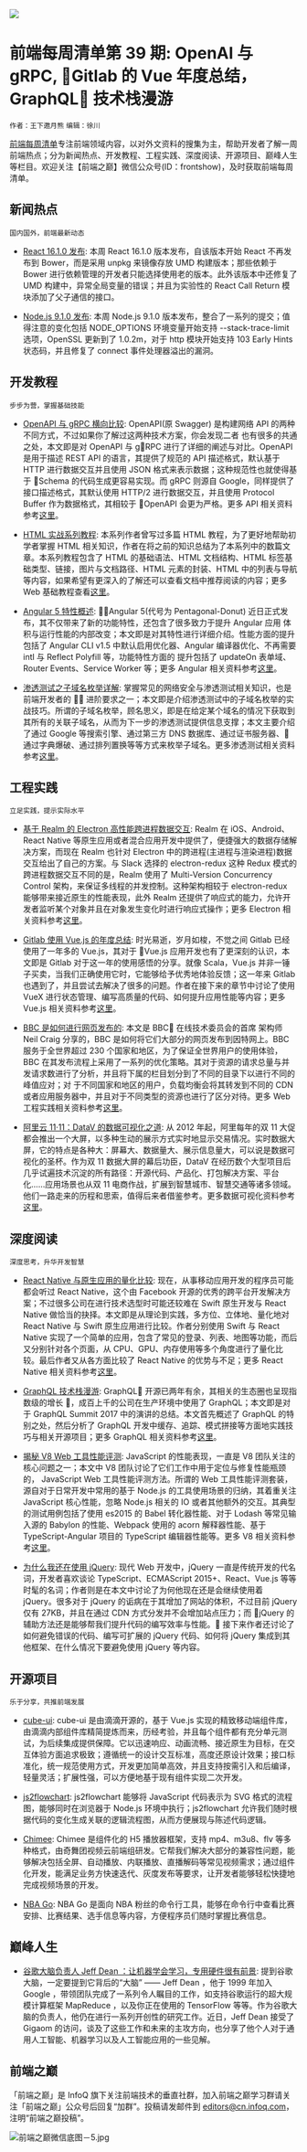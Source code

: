 ![](http://upload-images.jianshu.io/upload_images/1647496-109da9de23572288.jpg?imageMogr2/auto-orient/strip%7CimageView2/2/w/1240)

# 前端每周清单第 39 期: OpenAI 与 gRPC, Gitlab 的 Vue 年度总结，GraphQL 技术栈漫游

`作者：王下邀月熊` `编辑：徐川`

[前端每周清单](http://www.infoq.com/cn/FE-Weekly)专注前端领域内容，以对外文资料的搜集为主，帮助开发者了解一周前端热点；分为新闻热点、开发教程、工程实践、深度阅读、开源项目、巅峰人生等栏目。欢迎关注【前端之巅】微信公众号(ID：frontshow)，及时获取前端每周清单。

## 新闻热点

`国内国外，前端最新动态`

* [React 16.1.0 发布](https://github.com/facebook/react/releases/tag/v16.1.0): 本周 React 16.1.0 版本发布，自该版本开始 React 不再发布到 Bower，而是采用 unpkg 来镜像存放 UMD 构建版本；那些依赖于 Bower 进行依赖管理的开发者只能选择使用老的版本。此外该版本中还修复了 UMD 构建中，异常全局变量的错误；并且为实验性的 React Call Return 模块添加了父子通信的接口。

* [Node.js 9.1.0 发布](https://nodejs.org/en/blog/release/v9.1.0/): 本周 Node.js 9.1.0 版本发布，整合了一系列的提交；值得注意的变化包括 NODE_OPTIONS 环境变量开始支持 --stack-trace-limit 选项，OpenSSL 更新到了 1.0.2m，对于 http 模块开始支持 103 Early Hints 状态码，并且修复了 connect 事件处理器溢出的漏洞。

## 开发教程

`步步为营，掌握基础技能`

* [OpenAPI 与 gRPC 横向比较](https://parg.co/U6o): OpenAPI(原 Swagger) 是构建网络 API 的两种不同方式，不过如果你了解过这两种技术方案，你会发现二者 也有很多的共通之处，本文即是对 OpenAPI 与 gRPC 进行了详细的阐述与对比。OpenAPI 是用于描述 REST API 的语言，其提供了规范的 API 描述格式，默认基于 HTTP 进行数据交互并且使用 JSON 格式来表示数据；这种规范性也就使得基于 Schema 的代码生成更容易实现。而 gRPC 则源自 Google，同样提供了接口描述格式，其默认使用 HTTP/2 进行数据交互，并且使用 Protocol Buffer 作为数据格式，其相较于 OpenAPI 会更为严格。更多 API 相关资料参考[这里](https://parg.co/UUC)。

* [HTML 实战系列教程](https://codetheweb.blog/learn/html/): 本系列作者曾写过多篇 HTML 教程，为了更好地帮助初学者掌握 HTML 相关知识，作者在将之前的知识总结为了本系列中的数篇文章。本系列教程包含了 HTML 的基础语法、HTML 文档结构、HTML 标签基础类型、链接，图片与文档路径、HTML 元素的封装、HTML 中的列表与导航等内容，如果希望有更深入的了解还可以查看文档中推荐阅读的内容；更多 Web 基础教程查看[这里](https://parg.co/UHU)。

* [Angular 5 特性概述](https://parg.co/U6U): Angular 5(代号为 Pentagonal-Donut) 近日正式发布，其不仅带来了新的功能特性，还包含了很多致力于提升 Angular 应用 体积与运行性能的内部改变；本文即是对其特性进行详细介绍。性能方面的提升包括了 Angular CLI v1.5 中默认启用优化器、Angular 编译器优化、不再需要 intl 与 Reflect Polyfill 等，功能特性方面的 提升包括了 updateOn 表单域、Router Events、Service Worker 等；更多 Angular 相关资料参考[这里](https://parg.co/UdC)。

* [渗透测试之子域名枚举详解](https://parg.co/U6Y): 掌握常见的网络安全与渗透测试相关知识，也是前端开发者的  进阶要求之一；本文即是介绍渗透测试中的子域名枚举的实战技巧。所谓的子域名枚举，顾名思义，即是在给定某个域名的情况下获取到其所有的关联子域名，从而为下一步的渗透测试提供信息支撑；本文主要介绍了通过 Google 等搜索引擎、通过第三方 DNS 数据库、通过证书服务器、 通过字典爆破、通过排列置换等等方式来枚举子域名。更多渗透测试相关资料参考[这里](https://parg.co/U6E)。

## 工程实践

`立足实践，提示实际水平`

* [基于 Realm 的 Electron 高性能跨进程数据交互](https://blog.realm.io/native-performance-electron-realm/): Realm 在 iOS、Android、React Native 等原生应用或者混合应用开发中提供了，便捷强大的数据存储解决方案，而现在 Realm 也针对 Electron 中的跨进程(主进程与渲染进程)数据交互给出了自己的方案。与 Slack 选择的 electron-redux 这种 Redux 模式的跨进程数据交互不同的是，Realm 使用了 Multi-Version Concurrency Control 架构，来保证多线程的并发控制。这种架构相较于 electron-redux 能够带来接近原生的性能表现，此外 Realm 还提供了响应式的能力，允许开发者监听某个对象并且在对象发生变化时进行响应式操作；更多 Electron 相关资料参考[这里](https://parg.co/UK4)。

* [Gitlab 使用 Vue.js 的年度总结](https://parg.co/U6b): 时光易逝，岁月如梭，不觉之间 Gitlab 已经使用了一年多的 Vue.js，其对于 Vue.js 应用开发也有了更深刻的认识，本文即是 Gitlab 对于这一年的使用感悟的分享。就像 Scala，Vue.js 并非一锤子买卖，当我们正确使用它时，它能够给予优秀地体验反馈；这一年来 Gitlab 也遇到了，并且尝试去解决了很多的问题。作者在接下来的章节中讨论了使用 VueX 进行状态管理、编写高质量的代码、如何提升应用性能等内容；更多 Vue.js 相关资料参考[这里](https://parg.co/UdC)。

* [BBC 是如何进行网页发布的](https://parg.co/U6c): 本文是 BBC 在线技术委员会的首席 架构师 Neil Craig 分享的，BBC 是如何将它们大部分的网页发布到因特网上。BBC 服务于全世界超过 230 个国家和地区，为了保证全世界用户的使用体验，BBC 在其发布流程上采用了一系列的优化策略。其对于资源的请求总量与并发请求数进行了分析，并且将下属的栏目划分到了不同的目录下以进行不同的峰值应对；对 于不同国家和地区的用户，负载均衡会将其转发到不同的 CDN 或者应用服务器中，并且对于不同类型的资源也进行了区分对待。更多 Web 工程实践相关资料参考[这里](https://parg.co/UdC)。

* [阿里云 11·11：DataV 的数据可视化之道](https://parg.co/U6K): 从 2012 年起，阿里每年的双 11 大促都会推出一个大屏，以多种生动的展示方式实时地显示交易情况。实时数据大屏，它的特点是各种大：屏幕大、数据量大、展示信息量大，可以说是数据可视化的圣杯。作为双 11 数据大屏的幕后功臣，DataV 在经历数个大型项目后几乎试遍技术沉淀的所有路径：开源代码、产品化、打包解决方案、平台化……应用场景也从双 11 电商作战，扩展到智慧城市、智慧交通等诸多领域。他们一路走来的历程和思索，值得后来者借鉴参考。更多数据可视化资料参考[这里](https://parg.co/U6r)。

## 深度阅读

`深度思考，升华开发智慧`

* [React Native 与原生应用的量化比较](https://parg.co/U6A): 现在，从事移动应用开发的程序员可能都会听过 React Native，这个由 Facebook 开源的优秀的跨平台开发解决方案；不过很多公司在进行技术选型时可能还较难在 Swift 原生开发与 React Native 做恰当的抉择。本文即是从理论到实践，多方位、立体地、量化地对 React Native 与 Swift 原生应用进行比较。作者分别使用 Swift 与 React Native 实现了一个简单的应用，包含了常见的登录、列表、地图等功能，而后又分别针对各个页面，从 CPU、GPU、内存使用等多个角度进行了量化比较。最后作者又从各方面比较了 React Native 的优势与不足；更多 React Native 相关资料参考[这里](https://parg.co/U65)。

* [GraphQL 技术栈漫游](https://parg.co/U6S): GraphQL 开源已两年有余，其相关的生态圈也呈现指数级的增长 ，成百上千的公司在生产环境中使用了 GraphQL；本文即是对于 GraphQL Summit 2017 中的演讲的总结。本文首先概述了 GraphQL 的特别之处，然后分析了 GraphQL 开发中缓存、追踪、模式拼接等方面地实践技巧与相关开源项目；更多 GraphQL 相关资料参考[这里](https://parg.co/UdC)。

* [揭秘 V8 Web 工具性能评测](https://parg.co/U6H): JavaScript 的性能表现，一直是 V8 团队关注的核心问题之一；本文中 V8 团队讨论了它们工作中用于定位与修复性能瓶颈的， JavaScript Web 工具性能评测方法。所谓的 Web 工具性能评测套装，源自对于日常开发中常用的基于 Node.js 的工具使用场景的归纳，其着重关注 JavaScript 核心性能，忽略 Node.js 相关的 IO 或者其他额外的交互。其典型的测试用例包括了使用 es2015 的 Babel 转化器性能、对于 Lodash 等常见输入源的 Babylon 的性能、Webpack 使用的 acorn 解释器性能、基于 TypeScript-Angular 项目的 TypeScript 编辑器性能等。更多 V8 相关资料参考[这里](https://parg.co/UdC)。

* [为什么我还在使用 jQuery](https://parg.co/U6l): 现代 Web 开发中，jQuery 一直是传统开发的代名词，开发者喜欢谈论 TypeScript、ECMAScript 2015+、React、Vue.js 等等时髦的名词；作者则是在本文中讨论了为何他现在还是会继续使用着 jQuery。很多对于 jQuery 的诟病在于其增加了网站的体积，不过目前 jQuery 仅有 27KB，并且在通过 CDN 方式分发并不会增加站点压力；而 jQuery 的辅助方法还是能够帮我们提升代码的编写效率与性能。 接下来作者还讨论了如何避免错误的代码、编写可扩展的 jQuery 代码、如何将 jQuery 集成到其他框架、在什么情况下要避免使用 jQuery 等内容。

## 开源项目

`乐于分享，共推前端发展`

* [cube-ui](https://github.com/didi/cube-ui): cube-ui 是由滴滴开源的，基于 Vue.js 实现的精致移动端组件库，由滴滴内部组件库精简提炼而来，历经考验，并且每个组件都有充分单元测试，为后续集成提供保障。它以迅速响应、动画流畅、接近原生为目标，在交互体验方面追求极致；遵循统一的设计交互标准，高度还原设计效果；接口标准化，统一规范使用方式，开发更加简单高效，并且支持按需引入和后编译，轻量灵活；扩展性强，可以方便地基于现有组件实现二次开发。

* [js2flowchart](https://github.com/Bogdan-Lyashenko/js-code-to-svg-flowchart): js2flowchart 能够将 JavaScript 代码表示为 SVG 格式的流程图，能够同时在浏览器于 Node.js 环境中执行；js2flowchart 允许我们随时根据代码的变化生成关联的逻辑流程图，从而方便展现与陈述代码逻辑。

* [Chimee](http://chimee.org/): Chimee 是组件化的 H5 播放器框架，支持 mp4、m3u8、flv 等多种格式，由奇舞团视频云前端组研发。它帮我们解决大部分的兼容性问题，能够解决包括全屏、自动播放、内联播放、直播解码等常见视频需求；通过组件化开发，能满足业务方快速迭代、灰度发布等要求，让开发者能够轻松快捷地完成视频场景的开发。

* [NBA Go](https://github.com/xxhomey19/nba-go): NBA Go 是面向 NBA 粉丝的命令行工具，能够在命令行中查看比赛安排、比赛结果、选手信息等内容，方便程序员们随时掌握比赛信息。

## 巅峰人生

* [谷歌大脑负责人 Jeff Dean ：让机器学会学习，专用硬件很有前景](https://parg.co/U66): 提到谷歌大脑，一定要提到它背后的“大脑” —— Jeff Dean ，他于 1999 年加入 Google ，带领团队完成了一系列令人瞩目的工作，如支持谷歌运行的超大规模计算框架 MapReduce ，以及你正在使用的 TensorFlow 等等。作为谷歌大脑的负责人，他仍在进行一系列开创性的研究工作。近日，Jeff Dean 接受了 Gigaom 的访问，谈及了这些工作和未来的主攻方向，也分享了他个人对于通用人工智能、机器学习以及人工智能应用的一些见解。

## 前端之巅

「前端之巅」是 InfoQ 旗下关注前端技术的垂直社群，加入前端之巅学习群请关注「前端之巅」公众号后回复“加群”。投稿请发邮件到 editors@cn.infoq.com，注明“前端之巅投稿”。

![前端之巅微信底图－5.jpg](http://upload-images.jianshu.io/upload_images/1647496-01712a993d2b23de.jpg?imageMogr2/auto-orient/strip%7CimageView2/2/w/1240)
